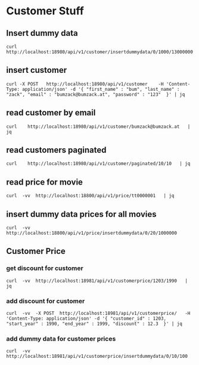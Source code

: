 # Customer Stuff

## Insert dummy data

```
curl http://localhost:18980/api/v1/customer/insertdummydata/0/1000/13000000            
``` 

## insert customer

``` 
curl -X POST   http://localhost:18980/api/v1/customer    -H 'Content-Type: application/json' -d '{ "first_name" : "bum", "last_name" : "zack", "email" : "bumzack@bumzack.at", "password" : "123"  }' | jq
``` 

## read customer by email

``` 
curl    http://localhost:18980/api/v1/customer/bumzack@bumzack.at   | jq
``` 

## read customers paginated

``` 
curl    http://localhost:18980/api/v1/customer/paginated/10/10   | jq
``` 

## read price for movie

``` 
curl  -vv  http://localhost:18800/api/v1/price/tt0000001   | jq
``` 

## insert dummy data prices for all movies

``` 
curl  -vv  http://localhost:18800/api/v1/price/insertdummydata/0/20/1000000
``` 

## Customer Price

### get discount for customer

``` 
curl  -vv  http://localhost:18981/api/v1/customerprice/1203/1990   | jq
``` 

### add  discount for customer

``` 
curl  -vv  -X POST  http://localhost:18981/api/v1/customerprice/   -H 'Content-Type: application/json' -d '{ "customer_id" : 1203, "start_year" : 1990, "end_year" : 1999, "discount" : 12.3  }' | jq
``` 

### add  dummy data for customer prices

``` 
curl  -vv    http://localhost:18981/api/v1/customerprice/insertdummydata/0/10/100   
``` 
    




